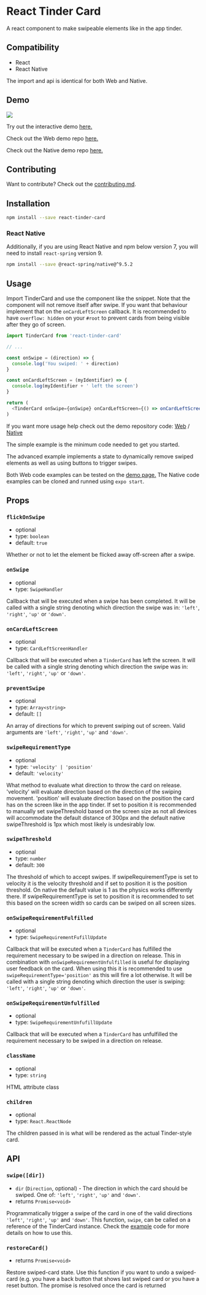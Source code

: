 # React Tinder Card

A react component to make swipeable elements like in the app tinder.

## Compatibility
- React
- React Native

The import and api is identical for both Web and Native.

## Demo
![](demo.gif)

Try out the interactive demo <a href="https://3djakob.github.io/react-tinder-card-demo/">here.</a>

Check out the Web demo repo <a href="https://github.com/3DJakob/react-tinder-card-demo">here.</a>

Check out the Native demo repo <a href="https://github.com/3DJakob/react-native-tinder-card-demo">here.</a>

## Contributing
Want to contribute? Check out the [contributing.md](https://github.com/3DJakob/react-tinder-card/blob/master/CONTRIBUTING.md).

## Installation

```sh
npm install --save react-tinder-card
```

### React Native

Additionally, if you are using React Native and npm below version 7, you will need to install `react-spring` version 9.

```sh
npm install --save @react-spring/native@^9.5.2
```

## Usage

Import TinderCard and use the component like the snippet. Note that the component will not remove itself after swipe. If you want that behaviour implement that on the `onCardLeftScreen` callback. It is recommended to have `overflow: hidden` on your `#root` to prevent cards from being visible after they go of screen.

```js
import TinderCard from 'react-tinder-card'

// ...

const onSwipe = (direction) => {
  console.log('You swiped: ' + direction)
}

const onCardLeftScreen = (myIdentifier) => {
  console.log(myIdentifier + ' left the screen')
}

return (
  <TinderCard onSwipe={onSwipe} onCardLeftScreen={() => onCardLeftScreen('fooBar')} preventSwipe={['right', 'left']}>Hello, World!</TinderCard>
)
```

If you want more usage help check out the demo repository code: [Web](https://github.com/3DJakob/react-tinder-card-demo/tree/master/src/examples) / [Native](https://github.com/3DJakob/react-native-tinder-card-demo/tree/master/src/examples)

The simple example is the minimum code needed to get you started.

The advanced example implements a state to dynamically remove swiped elements as well as using buttons to trigger swipes.

Both Web code examples can be tested on the [demo page.](https://3djakob.github.io/react-tinder-card-demo/) The Native code examples can be cloned and runned using `expo start`.

## Props

### `flickOnSwipe`

- optional
- type: `boolean`
- default: `true`

Whether or not to let the element be flicked away off-screen after a swipe.

### `onSwipe`

- optional
- type: `SwipeHandler`

Callback that will be executed when a swipe has been completed. It will be called with a single string denoting which direction the swipe was in: `'left'`, `'right'`, `'up'` or `'down'`.

### `onCardLeftScreen`

- optional
- type: `CardLeftScreenHandler`

Callback that will be executed when a `TinderCard` has left the screen. It will be called with a single string denoting which direction the swipe was in: `'left'`, `'right'`, `'up'` or `'down'`.

### `preventSwipe`

- optional
- type: `Array<string>`
- default: `[]`

An array of directions for which to prevent swiping out of screen. Valid arguments are `'left'`, `'right'`, `'up'` and `'down'`.

### `swipeRequirementType`

- optional
- type: `'velocity' | 'position'`
- default: `'velocity'`

What method to evaluate what direction to throw the card on release. 'velocity' will evaluate direction based on the direction of the swiping movement. 'position' will evaluate direction based on the position the card has on the screen like in the app tinder.
If set to position it is recommended to manually set swipeThreshold based on the screen size as not all devices will accommodate the default distance of 300px and the default native swipeThreshold is 1px which most likely is undesirably low.

### `swipeThreshold`

- optional
- type: `number`
- default: `300`

The threshold of which to accept swipes. If swipeRequirementType is set to velocity it is the velocity threshold and if set to position it is the position threshold.
On native the default value is 1 as the physics works differently there.
If swipeRequirementType is set to position it is recommended to set this based on the screen width so cards can be swiped on all screen sizes.

### `onSwipeRequirementFulfilled`

- optional
- type: `SwipeRequirementFufillUpdate`

Callback that will be executed when a `TinderCard` has fulfilled the requirement necessary to be swiped in a direction on release. This in combination with `onSwipeRequirementUnfulfilled` is useful for displaying user feedback on the card. When using this it is recommended to use `swipeRequirementType='position'` as this will fire a lot otherwise.
It will be called with a single string denoting which direction the user is swiping: `'left'`, `'right'`, `'up'` or `'down'`.

### `onSwipeRequirementUnfulfilled`

- optional
- type: `SwipeRequirementUnfufillUpdate`

Callback that will be executed when a `TinderCard` has unfulfilled the requirement necessary to be swiped in a direction on release.

### `className`

- optional
- type: `string`

HTML attribute class

### `children`

- optional
- type: `React.ReactNode`

The children passed in is what will be rendered as the actual Tinder-style card.

## API

### `swipe([dir])`

- `dir` (`Direction`, optional) - The direction in which the card should be swiped. One of: `'left'`, `'right'`, `'up'` and `'down'`.
- returns `Promise<void>`

Programmatically trigger a swipe of the card in one of the valid directions `'left'`, `'right'`, `'up'` and `'down'`. This function, `swipe`, can be called on a reference of the TinderCard instance. Check the [example](https://github.com/3DJakob/react-tinder-card-demo/blob/master/src/examples/Advanced.js) code for more details on how to use this.

### `restoreCard()`

- returns `Promise<void>`

Restore swiped-card state. Use this function if you want to undo a swiped-card (e.g. you have a back button that shows last swiped card or you have a reset button. The promise is resolved once the card is returned
